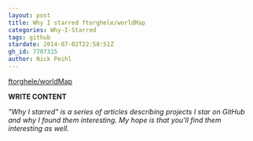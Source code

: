 ```yaml
---
layout: post
title: Why I starred ftorghele/worldMap
categories: Why-I-Starred
tags: github
stardate: 2014-07-02T22:58:51Z
gh_id: 7707315
author: Nick Peihl
---
```


[ftorghele/worldMap](https://github.com/ftorghele/worldMap)

**WRITE CONTENT**

*"Why I starred" is a series of articles describing projects I star on GitHub and why I found them interesting. My hope is that you'll find them interesting as well.*


